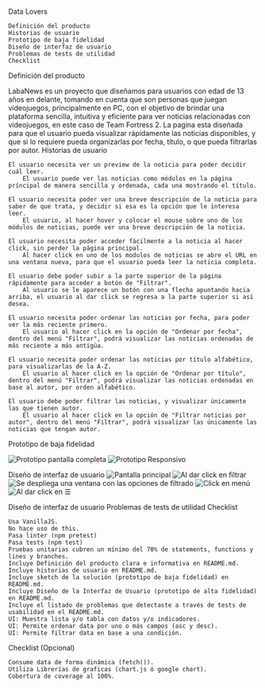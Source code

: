  Data Lovers

    Definición del producto
    Historias de usuario
    Prototipo de baja fidelidad
    Diseño de interfaz de usuario
    Problemas de tests de utilidad
    Checklist

Definición del producto

LabaNews es un proyecto que diseñamos para usuarios con edad de 13 años en delante, tomando en cuenta que son personas que juegan videojuegos, principalmente en PC, con el objetivo de brindar una plataforma sencilla, intuitiva y eficiente para ver noticias relacionadas con videojuegos, en este caso de Team Fortress 2. La pagina esta diseñada para que el usuario pueda visualizar rápidamente las noticias disponibles, y que si lo requiere pueda organizarlas por fecha, título, o que pueda filtrarlas por autor.
Historias de usuario

    El usuario necesita ver un preview de la noticia para poder decidir cuál leer.
        El usuario puede ver las noticias como módulos en la página príncipal de manera sencilla y ordenada, cada una mostrando el título.

    El usuario necesita poder ver una breve descripción de la noticia para saber de que trata, y decidir si esa es la opción que le interesa leer.
        El usuario, al hacer hover y colocar el mouse sobre uno de los módulos de noticias, puede ver una breve descripción de la noticia.

    El usuario necesita poder acceder fácilmente a la noticia al hacer click, sin perder la página principal.
        Al hacer click en uno de los modulos de noticias se abre el URL en una ventana nueva, para que el usuario pueda leer la noticia completa.

    El usuario debe poder subir a la parte superior de la página rápidamente para acceder a botón de "Filtrar".
        Al usuario se le aparece un botón con una flecha apuntando hacia arriba, el usuario al dar click se regresa a la parte superior si así desea.

    El usuario necesita poder ordenar las noticias por fecha, para poder ver la más reciente primero.
        El usuario al hacer click en la opción de "Ordenar por fecha", dentro del menú "Filtrar", podrá visualizar las noticias ordenadas de más reciente a más antigüa.

    El usuario necesita poder ordenar las noticias por título alfabético, para visualizarlas de la A-Z.
        El usuario al hacer click en la opción de "Ordenar por título", dentro del menú "Filtrar", podrá visualizar las noticias ordenadas en base al autor, por orden alfabético.

    El usuario debe poder filtrar las noticias, y visualizar únicamente las que tienen autor.
        El usuario al hacer click en la opción de "Filtrar noticias por autor", dentro del menú "Filtrar", podrá visualizar las únicamente las noticias que tengan autor.

Prototipo de baja fidelidad


![Prototipo pantalla completa](https://scontent-qro1-1.xx.fbcdn.net/v/t1.15752-9/53218992_574971473014735_3317028192165822464_n.jpg?_nc_cat=111&_nc_ht=scontent-qro1-1.xx&oh=042bbc7464cb1cce28b89abc64a54fd3&oe=5CE807B5)
![Prototipo Responsivo](https://scontent-qro1-1.xx.fbcdn.net/v/t1.15752-9/52977084_2206105822781197_8346173774655127552_n.jpg?_nc_cat=103&_nc_ht=scontent-qro1-1.xx&oh=a7ba6ab2116c042010e61b2204f4df44&oe=5CDB3BED)

Diseño de interfaz de usuario
![Pantalla principal](https://i.ibb.co/fNC315X/Prototipo-4.jpg)
![Al dar click en filtrar](https://i.ibb.co/fNC315X/Prototipo-4.jpg)
![Se despliega una ventana con las opciones de filtrado](https://i.ibb.co/1JPccRh/Prototipo-4-1.jpg)
![Click en menú ](https://i.ibb.co/kXwxgvj/Prototipo-1-1.jpg)
![Al dar click en ☰ ](https://i.ibb.co/nwN81L8/Prototipo-3.jpg)


Diseño de interfaz de usuario
Problemas de tests de utilidad
Checklist

    Usa VanillaJS.
    No hace uso de this.
    Pasa linter (npm pretest)
    Pasa tests (npm test)
    Pruebas unitarias cubren un mínimo del 70% de statements, functions y lines y branches.
    Incluye Definición del producto clara e informativa en README.md.
    Incluye historias de usuario en README.md.
    Incluye sketch de la solución (prototipo de baja fidelidad) en README.md.
    Incluye Diseño de la Interfaz de Usuario (prototipo de alta fidelidad) en README.md.
    Incluye el listado de problemas que detectaste a través de tests de usabilidad en el README.md.
    UI: Muestra lista y/o tabla con datos y/o indicadores.
    UI: Permite ordenar data por uno o más campos (asc y desc).
    UI: Permite filtrar data en base a una condición.

Checklist (Opcional)

    Consume data de forma dinámica (fetch()).
    Utiliza Librerías de graficas (chart.js ó google chart).
    Cobertura de coverage al 100%.

